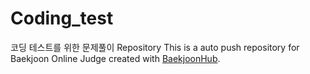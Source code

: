 # Coding_test
코딩 테스트를 위한 문제풀이 Repository
This is a auto push repository for Baekjoon Online Judge created with [BaekjoonHub](https://github.com/BaekjoonHub/BaekjoonHub).

